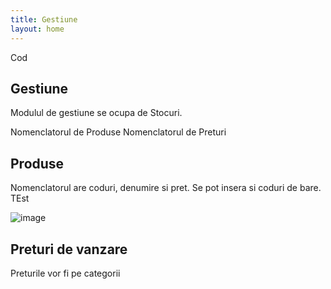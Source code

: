 ```yaml
---
title: Gestiune
layout: home
---
```

Cod


## Gestiune

Modulul de gestiune se ocupa de Stocuri.

Nomenclatorul de Produse
Nomenclatorul de Preturi

## Produse

Nomenclatorul are coduri, denumire si pret.
Se pot insera si coduri de bare. TEst

![image](https://user-images.githubusercontent.com/4782181/211305142-dd99dc2e-9608-4927-a7dc-436ec2a42dcd.png)


## Preturi de vanzare

Preturile vor fi pe categorii

